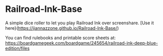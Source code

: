 # Railroad-Ink-Base
A simple dice roller to let you play Railroad Ink over screenshare.
[Use it here}(https://jiannazzone.github.io/Railroad-Ink-Base/)

You can find rulebooks and printable score sheets at: https://boardgamegeek.com/boardgame/245654/railroad-ink-deep-blue-edition/files
